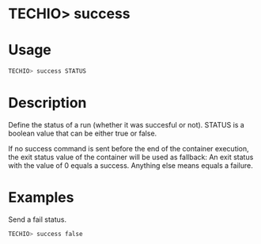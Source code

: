 # TECHIO> success

# Usage

```bash
TECHIO> success STATUS
```

# Description

Define the status of a run (whether it was succesful or not). STATUS is a boolean value that can be either true or false.

If no success command is sent before the end of the container execution, the exit status value of the container will be used as fallback:
An exit status with the value of 0 equals a success. Anything else means equals a failure.

# Examples

Send a fail status.

```bash
TECHIO> success false
```
